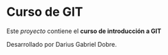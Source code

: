 # Curso de GIT

Este *proyecto* contiene el **curso de introducción a GIT**

Desarrollado por Darius Gabriel Dobre.
